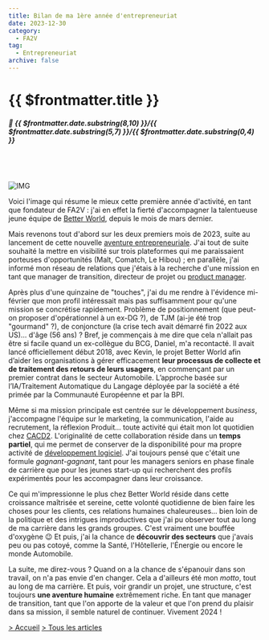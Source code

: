 ```yaml
---
title: Bilan de ma 1ère année d'entrepreneuriat
date: 2023-12-30
category:
  - FA2V
tag:
  - Entrepreneuriat
archive: false
---
```

# {{ $frontmatter.title }}
##### :calendar: {{ $frontmatter.date.substring(8,10) }}/{{ $frontmatter.date.substring(5,7) }}/{{ $frontmatter.date.substring(0,4) }}<br><br>
<br><br>
![IMG](/assets/img/Team_BetterWorld_Novembre2023.webp "Team Better World")
<br>

Voici l'image qui résume le mieux cette première année d'activité, en tant que fondateur de FA2V : j'ai en effet la fierté d'accompagner la talentueuse jeune équipe de [Better World], depuis le mois de mars dernier.

Mais revenons tout d'abord sur les deux premiers mois de 2023, suite au lancement de cette nouvelle [aventure entrepreneuriale]. J'ai tout de suite souhaité la mettre en visibilité sur trois plateformes qui me paraissaient porteuses d'opportunités (Malt, Comatch, Le Hibou) ; en parallèle, j'ai informé mon réseau de relations que j'étais à la recherche d'une mission en tant que manager de transition, directeur de projet ou [product manager].

Après plus d'une quinzaine de "touches", j'ai du me rendre à l'évidence mi-février que mon profil intéressait mais pas suffisamment pour qu'une mission se concrétise rapidement. Problème de positionnement (que peut-on proposer d'opérationnel à un ex-DG ?), de TJM (ai-je été trop "gourmand" ?), de conjoncture (la crise tech avait démarré fin 2022 aux US)... d'âge (56 ans) ? Bref, je commençais à me dire que cela n'allait pas être si facile quand un ex-collègue du BCG, Daniel, m'a recontacté. Il avait lancé officiellement début 2018, avec Kevin, le projet Better World afin d’aider les organisations à gérer efficacement **leur processus de collecte et de traitement des retours de leurs usagers**, en commençant par un premier contrat dans le secteur Automobile. L’approche basée sur l’IA/Traitement Automatique du Langage déployée par la société a été primée par la Communauté Européenne et par la BPI.

Même si ma mission principale est centrée sur le développement *business*, j'accompagne l'équipe sur le marketing, la communication, l'aide au recrutement, la réflexion Produit... toute activité qui était mon lot quotidien chez [CACD2]. L'originalité de cette collaboration réside dans un **temps partiel**, qui me permet de conserver de la disponibilité pour ma propre activité de [développement logiciel]. J'ai toujours pensé que c'était une formule *gagnant-gagnant*, tant pour les managers seniors en phase finale de carrière que pour les jeunes start-up qui recherchent des profils expérimentés pour les accompagner dans leur croissance.

Ce qui m'impressionne le plus chez Better World réside dans cette croissance maîtrisée et sereine, cette volonté quotidienne de bien faire les choses pour les clients, ces relations humaines chaleureuses... bien loin de la politique et des intrigues improductives que j'ai pu observer tout au long de ma carrière dans les grands groupes. C'est vraiment une bouffée d'oxygène :wink: Et puis, j'ai la chance de **découvrir des secteurs** que j'avais peu ou pas cotoyé, comme la Santé, l'Hôtellerie, l'Énergie ou encore le monde Automobile.

La suite, me direz-vous ? Quand on a la chance de s'épanouir dans son travail, on n'a pas envie d'en changer. Cela a d'ailleurs été mon *motto*, tout au long de ma carrière. Et puis, voir grandir un projet, une structure, c'est toujours **une aventure humaine** extrêmement riche. En tant que manager de transition, tant que l'on apporte de la valeur et que l'on prend du plaisir dans sa mission, il semble naturel de continuer. Vivement 2024 !

[> Accueil](/) [> Tous les articles](/articles)

[Better World]: https://www.better-world.io
[aventure entrepreneuriale]:/posts/Pourquoi_fa2v.md
[CACD2]: https://www.andretonic.fr/posts/cacd2.html
[développement logiciel]: https://www.andretonic.fr/projets.html
[product manager]: /posts/Bilan_formation_PM_Maestro.md


